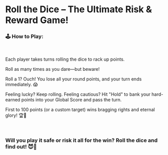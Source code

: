# Roll the Dice – The Ultimate Risk & Reward Game!
<h3 align="centre">🕹️ How to Play: </h3>
<br>
<p>Each player takes turns rolling the dice to rack up points.</p>
<p>Roll as many times as you dare—but beware! </p>
<p>Roll a 1? Ouch! You lose all your round points, and your turn ends immediately. 😱 </p>
<p>Feeling lucky? Keep rolling. Feeling cautious? Hit "Hold" to bank your hard-earned points into your Global Score and pass the turn.</p>
<p>First to 100 points (or a custom target) wins bragging rights and eternal glory! 🏆🎉</p>
<br>
<h3>Will you play it safe or risk it all for the win? Roll the dice and find out! 😈🎲</h3>

